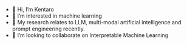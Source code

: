 - 👋 Hi, I’m Kentaro
- 👀 I’m interested in machine learning
- 🌱 My research relates to LLM, multi-modal artificial intelligence and prompt engineering recently.
- 💞️ I’m looking to collaborate on Interpretable Machine Learning
